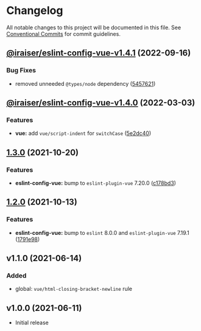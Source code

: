 # Changelog

All notable changes to this project will be documented in this file. See [Conventional Commits](https://conventionalcommits.org) for commit guidelines.

## [@iraiser/eslint-config-vue-v1.4.1](https://github.com/iRaiser/eslint-configs/compare/@iraiser/eslint-config-vue@1.4.0...@iraiser/eslint-config-vue@1.4.1) (2022-09-16)


### Bug Fixes

* removed unneeded `@types/node` dependency ([5457621](https://github.com/iRaiser/eslint-configs/commit/5457621af919d85cd6d0d9ea22f9a8e66d08fffc))

## [@iraiser/eslint-config-vue-v1.4.0](https://github.com/iRaiser/eslint-configs/compare/@iraiser/eslint-config-vue@1.3.0...@iraiser/eslint-config-vue@1.4.0) (2022-03-03)


### Features

* **vue:** add `vue/script-indent` for `switchCase` ([5e2dc40](https://github.com/iRaiser/eslint-configs/commit/5e2dc409dd7381a50163c357b2a84d8f1ca23ed6))

## [1.3.0](https://github.com/iRaiser/eslint-configs/compare/@iraiser/eslint-config-vue@1.2.0...@iraiser/eslint-config-vue@1.3.0) (2021-10-20)


### Features

* **eslint-config-vue:** bump to `eslint-plugin-vue` 7.20.0 ([c178bd3](https://github.com/iRaiser/eslint-configs/commit/c178bd3ccd1e53d98fc92f8f19b35964b6539215))




## [1.2.0](https://github.com/iRaiser/eslint-configs/compare/@iraiser/eslint-config-vue@1.1.0...@iraiser/eslint-config-vue@1.2.0) (2021-10-13)


### Features

* **eslint-config-vue:** bump to `eslint` 8.0.0 and `eslint-plugin-vue` 7.19.1 ([1791e98](https://github.com/iRaiser/eslint-configs/commit/1791e98d08d6ae3d6e4bfe1b2c13903af79701fe))


## v1.1.0 (2021-06-14)

### Added

* global: `vue/html-closing-bracket-newline` rule

## v1.0.0 (2021-06-11)

* Initial release
